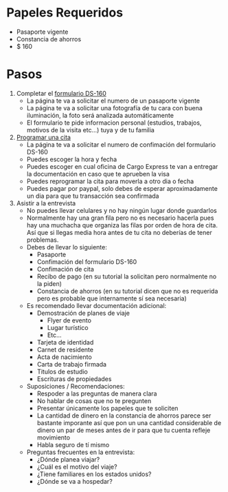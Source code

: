 # Papeles Requeridos

* Pasaporte vigente
* Constancia de ahorros
* $ 160

# Pasos

1. Completar el [formulario DS-160](https://ceac.state.gov/genniv/)
    * La página te va a solicitar el numero de un pasaporte vigente
    * La página te va a solicitar una fotografía de tu cara con buena iluminación, la foto será analizada automáticamente
    * El formulario te pide informacion personal (estudios, trabajos, motivos de la visita etc...) tuya y de tu familia
2. [Programar una cita](https://cgifederal.secure.force.com/?language=Spanish&country=Honduras)
    * La página te va a solicitar el numero de confimación del formulario DS-160
    * Puedes escoger la hora y fecha
    * Puedes escoger en cual oficina de Cargo Express te van a entregar la documentación en caso que te aprueben la visa
    * Puedes reprogramar la cita para moverla a otro dia o fecha
    * Puedes pagar por paypal, solo debes de esperar aproximadamente un dia para que tu transacción sea confirmada
3. Asistir a la entrevista
    * No puedes llevar celulares y no hay ningún lugar donde guardarlos
    * Normalmente hay una gran fila pero no es necesario hacerla pues hay una muchacha que organiza las filas por orden de hora de cita. Así que si llegas media hora antes de tu cita no deberías de tener problemas.
    * Debes de llevar lo siguiente:
        * Pasaporte
        * Confimación del formulario DS-160
        * Confimación de cita
        * Recibo de pago (en su tutorial la solicitan pero normalmente no la piden)
        * Constancia de ahorros (en su tutorial dicen que no es requerida pero es probable que internamente sí sea necesaria)
    * Es recomendado llevar documentación adicional:
        * Demostración de planes de viaje
            * Flyer de evento
            * Lugar turístico
            * Etc...
        * Tarjeta de identidad
        * Carnet de residente
        * Acta de nacimiento
        * Carta de trabajo firmada
        * Titulos de estudio
        * Escrituras de propiedades
    * Suposiciones / Recomendaciones:
        * Respoder a las preguntas de manera clara
        * No hablar de cosas que no te pregunten
        * Presentar únicamente los papeles que te soliciten
        * La cantidad de dinero en la constancia de ahorros parece ser bastante imporante así que pon un una cantidad considerable de dinero un par de meses antes de ir para que tu cuenta refleje movimiento
        * Habla seguro de tí mismo
    * Preguntas frecuentes en la entrevista:
        * ¿Dónde planea viajar?
        * ¿Cuál es el motivo del viaje?
        * ¿Tiene familiares en los estados unidos?
        * ¿Dónde se va a hospedar?
